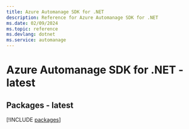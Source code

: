 ```yaml
---
title: Azure Automanage SDK for .NET
description: Reference for Azure Automanage SDK for .NET
ms.date: 02/09/2024
ms.topic: reference
ms.devlang: dotnet
ms.service: automanage
---
```

# Azure Automanage SDK for .NET - latest
## Packages - latest
[!INCLUDE [packages](automanage-index.md)]
